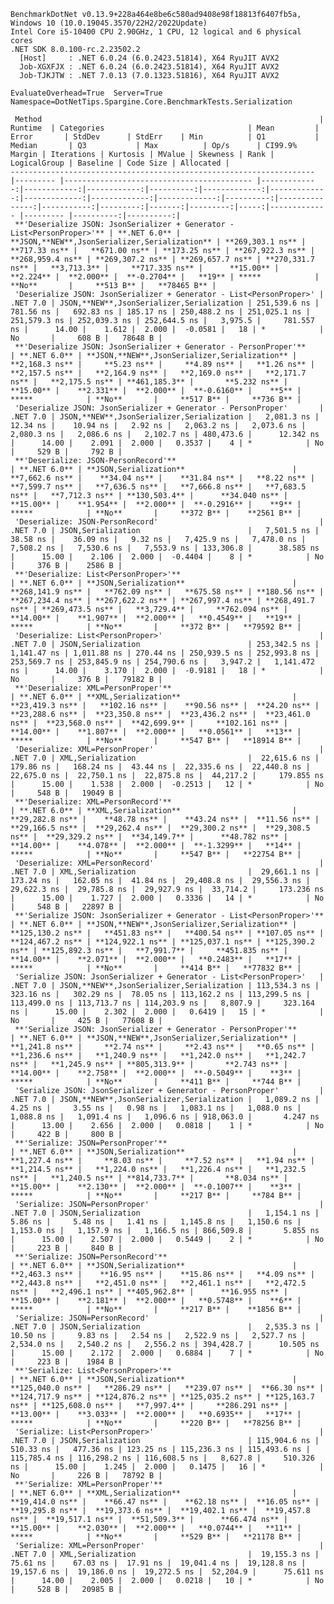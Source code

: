 
    BenchmarkDotNet v0.13.9+228a464e8be6c580ad9408e98f18813f6407fb5a, Windows 10 (10.0.19045.3570/22H2/2022Update)
    Intel Core i5-10400 CPU 2.90GHz, 1 CPU, 12 logical and 6 physical cores
    .NET SDK 8.0.100-rc.2.23502.2
      [Host]     : .NET 6.0.24 (6.0.2423.51814), X64 RyuJIT AVX2
      Job-XGXFJX : .NET 6.0.24 (6.0.2423.51814), X64 RyuJIT AVX2
      Job-TJKJTW : .NET 7.0.13 (7.0.1323.51816), X64 RyuJIT AVX2

    EvaluateOverhead=True  Server=True  Namespace=DotNetTips.Spargine.Core.BenchmarkTests.Serialization  

     Method                                                              | Runtime  | Categories                                | Mean         | Error       | StdDev      | StdErr    | Min          | Q1           | Median       | Q3           | Max          | Op/s      | CI99.9% Margin | Iterations | Kurtosis | MValue | Skewness | Rank | LogicalGroup | Baseline | Code Size | Allocated |
    -------------------------------------------------------------------- |--------- |------------------------------------------ |-------------:|------------:|------------:|----------:|-------------:|-------------:|-------------:|-------------:|-------------:|----------:|---------------:|-----------:|---------:|-------:|---------:|-----:|------------- |--------- |----------:|----------:|
     **'Deserialize JSON: JsonSerializer + Generator - List<PersonProper>'** | **.NET 6.0** | **JSON,**NEW**,JsonSerializer,Serialization** | **269,303.1 ns** |   **717.33 ns** |   **671.00 ns** | **173.25 ns** | **267,922.3 ns** | **268,959.4 ns** | **269,307.2 ns** | **269,657.7 ns** | **270,331.7 ns** |   **3,713.3** |     **717.335 ns** |      **15.00** |    **2.224** |  **2.000** |  **-0.2704** |   **19** | *****            | **No**       |     **513 B** |   **78465 B** |
     'Deserialize JSON: JsonSerializer + Generator - List<PersonProper>' | .NET 7.0 | JSON,**NEW**,JsonSerializer,Serialization | 251,539.6 ns |   781.56 ns |   692.83 ns | 185.17 ns | 250,488.2 ns | 251,025.1 ns | 251,579.3 ns | 252,039.3 ns | 252,644.5 ns |   3,975.5 |     781.557 ns |      14.00 |    1.612 |  2.000 |  -0.0581 |   18 | *            | No       |     608 B |   78648 B |
     **'Deserialize JSON: JsonSerializer + Generator - PersonProper'**       | **.NET 6.0** | **JSON,**NEW**,JsonSerializer,Serialization** |   **2,168.3 ns** |     **5.23 ns** |     **4.89 ns** |   **1.26 ns** |   **2,157.5 ns** |   **2,164.9 ns** |   **2,169.0 ns** |   **2,171.7 ns** |   **2,175.5 ns** | **461,185.3** |       **5.232 ns** |      **15.00** |    **2.331** |  **2.000** |  **-0.6160** |    **5** | *****            | **No**       |     **517 B** |     **736 B** |
     'Deserialize JSON: JsonSerializer + Generator - PersonProper'       | .NET 7.0 | JSON,**NEW**,JsonSerializer,Serialization |   2,081.3 ns |    12.34 ns |    10.94 ns |   2.92 ns |   2,063.2 ns |   2,073.6 ns |   2,080.3 ns |   2,086.6 ns |   2,102.7 ns | 480,473.6 |      12.342 ns |      14.00 |    2.091 |  2.000 |   0.3537 |    4 | *            | No       |     529 B |     792 B |
     **'Deserialize: JSON-PersonRecord'**                                    | **.NET 6.0** | **JSON,Serialization**                        |   **7,662.6 ns** |    **34.04 ns** |    **31.84 ns** |   **8.22 ns** |   **7,599.7 ns** |   **7,636.5 ns** |   **7,666.8 ns** |   **7,683.5 ns** |   **7,712.3 ns** | **130,503.4** |      **34.040 ns** |      **15.00** |    **1.954** |  **2.000** |  **-0.2916** |    **9** | *****            | **No**       |     **372 B** |    **2561 B** |
     'Deserialize: JSON-PersonRecord'                                    | .NET 7.0 | JSON,Serialization                        |   7,501.5 ns |    38.58 ns |    36.09 ns |   9.32 ns |   7,425.9 ns |   7,478.0 ns |   7,508.2 ns |   7,530.6 ns |   7,553.9 ns | 133,306.8 |      38.585 ns |      15.00 |    2.106 |  2.000 |  -0.4404 |    8 | *            | No       |     376 B |    2586 B |
     **'Deserialize: List<PersonProper>'**                                   | **.NET 6.0** | **JSON,Serialization**                        | **268,141.9 ns** |   **762.09 ns** |   **675.58 ns** | **180.56 ns** | **267,234.4 ns** | **267,622.2 ns** | **267,997.4 ns** | **268,491.7 ns** | **269,473.5 ns** |   **3,729.4** |     **762.094 ns** |      **14.00** |    **1.907** |  **2.000** |   **0.4549** |   **19** | *****            | **No**       |     **372 B** |   **79592 B** |
     'Deserialize: List<PersonProper>'                                   | .NET 7.0 | JSON,Serialization                        | 253,342.5 ns | 1,141.47 ns | 1,011.88 ns | 270.44 ns | 250,939.5 ns | 252,993.8 ns | 253,569.7 ns | 253,845.9 ns | 254,790.6 ns |   3,947.2 |   1,141.472 ns |      14.00 |    3.170 |  2.000 |  -0.9181 |   18 | *            | No       |     376 B |   79182 B |
     **'Deserialize: XML=PersonProper'**                                     | **.NET 6.0** | **XML,Serialization**                         |  **23,419.3 ns** |   **102.16 ns** |    **90.56 ns** |  **24.20 ns** |  **23,288.6 ns** |  **23,350.8 ns** |  **23,436.2 ns** |  **23,461.0 ns** |  **23,568.0 ns** |  **42,699.9** |     **102.161 ns** |      **14.00** |    **1.807** |  **2.000** |   **0.0561** |   **13** | *****            | **No**       |     **547 B** |   **18914 B** |
     'Deserialize: XML=PersonProper'                                     | .NET 7.0 | XML,Serialization                         |  22,615.6 ns |   179.86 ns |   168.24 ns |  43.44 ns |  22,335.6 ns |  22,440.8 ns |  22,675.0 ns |  22,750.1 ns |  22,875.8 ns |  44,217.2 |     179.855 ns |      15.00 |    1.538 |  2.000 |  -0.2513 |   12 | *            | No       |     548 B |   19049 B |
     **'Deserialize: XML=PersonRecord'**                                     | **.NET 6.0** | **XML,Serialization**                         |  **29,282.8 ns** |    **48.78 ns** |    **43.24 ns** |  **11.56 ns** |  **29,166.5 ns** |  **29,262.4 ns** |  **29,300.2 ns** |  **29,308.5 ns** |  **29,329.2 ns** |  **34,149.7** |      **48.782 ns** |      **14.00** |    **4.078** |  **2.000** |  **-1.3299** |   **14** | *****            | **No**       |     **547 B** |   **22754 B** |
     'Deserialize: XML=PersonRecord'                                     | .NET 7.0 | XML,Serialization                         |  29,661.1 ns |   173.24 ns |   162.05 ns |  41.84 ns |  29,408.8 ns |  29,556.3 ns |  29,622.3 ns |  29,785.8 ns |  29,927.9 ns |  33,714.2 |     173.236 ns |      15.00 |    1.727 |  2.000 |   0.3336 |   14 | *            | No       |     548 B |   22897 B |
     **'Serialize JSON: JsonSerializer + Generator - List<PersonProper>'**   | **.NET 6.0** | **JSON,**NEW**,JsonSerializer,Serialization** | **125,130.2 ns** |   **451.83 ns** |   **400.54 ns** | **107.05 ns** | **124,467.2 ns** | **124,922.1 ns** | **125,037.1 ns** | **125,390.2 ns** | **125,892.3 ns** |   **7,991.7** |     **451.835 ns** |      **14.00** |    **2.071** |  **2.000** |   **0.2483** |   **17** | *****            | **No**       |     **414 B** |   **77832 B** |
     'Serialize JSON: JsonSerializer + Generator - List<PersonProper>'   | .NET 7.0 | JSON,**NEW**,JsonSerializer,Serialization | 113,534.3 ns |   323.16 ns |   302.29 ns |  78.05 ns | 113,162.2 ns | 113,299.5 ns | 113,499.0 ns | 113,713.7 ns | 114,203.9 ns |   8,807.9 |     323.164 ns |      15.00 |    2.302 |  2.000 |   0.6419 |   15 | *            | No       |     425 B |   77608 B |
     **'Serialize JSON: JsonSerializer + Generator - PersonProper'**         | **.NET 6.0** | **JSON,**NEW**,JsonSerializer,Serialization** |   **1,241.8 ns** |     **2.74 ns** |     **2.43 ns** |   **0.65 ns** |   **1,236.6 ns** |   **1,240.9 ns** |   **1,242.0 ns** |   **1,242.7 ns** |   **1,245.9 ns** | **805,313.9** |       **2.743 ns** |      **14.00** |    **2.758** |  **2.000** |  **-0.5049** |    **3** | *****            | **No**       |     **411 B** |     **744 B** |
     'Serialize JSON: JsonSerializer + Generator - PersonProper'         | .NET 7.0 | JSON,**NEW**,JsonSerializer,Serialization |   1,089.2 ns |     4.25 ns |     3.55 ns |   0.98 ns |   1,083.1 ns |   1,088.0 ns |   1,088.8 ns |   1,091.4 ns |   1,096.6 ns | 918,063.0 |       4.247 ns |      13.00 |    2.656 |  2.000 |   0.0818 |    1 | *            | No       |     422 B |     800 B |
     **'Serialize: JSON=PersonProper'**                                      | **.NET 6.0** | **JSON,Serialization**                        |   **1,227.4 ns** |     **8.03 ns** |     **7.52 ns** |   **1.94 ns** |   **1,214.5 ns** |   **1,224.0 ns** |   **1,226.4 ns** |   **1,232.5 ns** |   **1,240.5 ns** | **814,733.7** |       **8.034 ns** |      **15.00** |    **2.130** |  **2.000** |  **-0.1007** |    **3** | *****            | **No**       |     **217 B** |     **784 B** |
     'Serialize: JSON=PersonProper'                                      | .NET 7.0 | JSON,Serialization                        |   1,154.1 ns |     5.86 ns |     5.48 ns |   1.41 ns |   1,145.8 ns |   1,150.6 ns |   1,153.0 ns |   1,157.9 ns |   1,166.5 ns | 866,509.8 |       5.855 ns |      15.00 |    2.507 |  2.000 |   0.5449 |    2 | *            | No       |     223 B |     840 B |
     **'Serialize: JSON=PersonRecord'**                                      | **.NET 6.0** | **JSON,Serialization**                        |   **2,463.3 ns** |    **16.95 ns** |    **15.86 ns** |   **4.09 ns** |   **2,443.8 ns** |   **2,451.0 ns** |   **2,461.1 ns** |   **2,472.5 ns** |   **2,496.1 ns** | **405,962.8** |      **16.955 ns** |      **15.00** |    **2.181** |  **2.000** |   **0.5748** |    **6** | *****            | **No**       |     **217 B** |    **1856 B** |
     'Serialize: JSON=PersonRecord'                                      | .NET 7.0 | JSON,Serialization                        |   2,535.3 ns |    10.50 ns |     9.83 ns |   2.54 ns |   2,522.9 ns |   2,527.7 ns |   2,534.0 ns |   2,540.2 ns |   2,556.2 ns | 394,428.7 |      10.505 ns |      15.00 |    2.172 |  2.000 |   0.6884 |    7 | *            | No       |     223 B |    1984 B |
     **'Serialize: List<PersonProper>'**                                     | **.NET 6.0** | **JSON,Serialization**                        | **125,040.0 ns** |   **286.29 ns** |   **239.07 ns** |  **66.30 ns** | **124,717.9 ns** | **124,876.2 ns** | **125,035.2 ns** | **125,163.7 ns** | **125,608.0 ns** |   **7,997.4** |     **286.291 ns** |      **13.00** |    **3.033** |  **2.000** |   **0.6935** |   **17** | *****            | **No**       |     **220 B** |   **78256 B** |
     'Serialize: List<PersonProper>'                                     | .NET 7.0 | JSON,Serialization                        | 115,904.6 ns |   510.33 ns |   477.36 ns | 123.25 ns | 115,236.3 ns | 115,493.6 ns | 115,785.4 ns | 116,298.2 ns | 116,608.5 ns |   8,627.8 |     510.326 ns |      15.00 |    1.245 |  2.000 |   0.1475 |   16 | *            | No       |     226 B |   78792 B |
     **'Serialize: XML=PersonProper'**                                       | **.NET 6.0** | **XML,Serialization**                         |  **19,414.0 ns** |    **66.47 ns** |    **62.18 ns** |  **16.05 ns** |  **19,295.8 ns** |  **19,373.6 ns** |  **19,402.1 ns** |  **19,457.8 ns** |  **19,517.1 ns** |  **51,509.3** |      **66.474 ns** |      **15.00** |    **2.030** |  **2.000** |   **0.0744** |   **11** | *****            | **No**       |     **529 B** |   **21178 B** |
     'Serialize: XML=PersonProper'                                       | .NET 7.0 | XML,Serialization                         |  19,155.3 ns |    75.61 ns |    67.03 ns |  17.91 ns |  19,041.4 ns |  19,128.8 ns |  19,157.6 ns |  19,186.0 ns |  19,272.5 ns |  52,204.9 |      75.611 ns |      14.00 |    2.005 |  2.000 |   0.0218 |   10 | *            | No       |     528 B |   20985 B |

